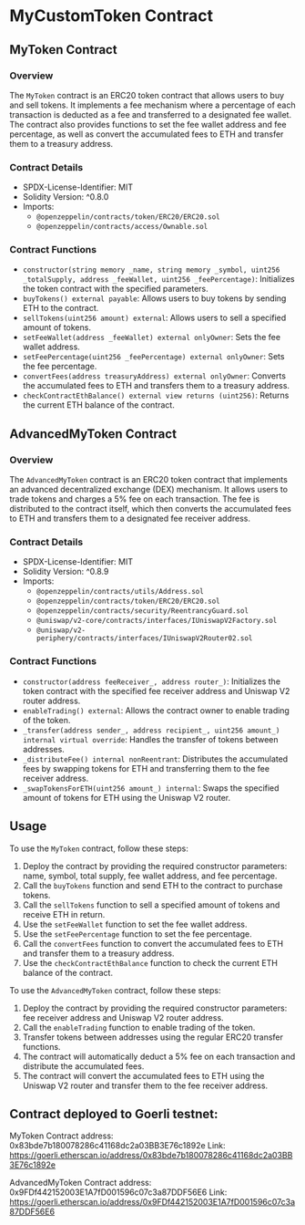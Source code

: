 # MyCustomToken Contract

## MyToken Contract

### Overview

The `MyToken` contract is an ERC20 token contract that allows users to buy and sell tokens. It implements a fee mechanism where a percentage of each transaction is deducted as a fee and transferred to a designated fee wallet. The contract also provides functions to set the fee wallet address and fee percentage, as well as convert the accumulated fees to ETH and transfer them to a treasury address.

### Contract Details

- SPDX-License-Identifier: MIT
- Solidity Version: ^0.8.0
- Imports:
  - `@openzeppelin/contracts/token/ERC20/ERC20.sol`
  - `@openzeppelin/contracts/access/Ownable.sol`

### Contract Functions

- `constructor(string memory _name, string memory _symbol, uint256 _totalSupply, address _feeWallet, uint256 _feePercentage)`: Initializes the token contract with the specified parameters.
- `buyTokens() external payable`: Allows users to buy tokens by sending ETH to the contract.
- `sellTokens(uint256 amount) external`: Allows users to sell a specified amount of tokens.
- `setFeeWallet(address _feeWallet) external onlyOwner`: Sets the fee wallet address.
- `setFeePercentage(uint256 _feePercentage) external onlyOwner`: Sets the fee percentage.
- `convertFees(address treasuryAddress) external onlyOwner`: Converts the accumulated fees to ETH and transfers them to a treasury address.
- `checkContractEthBalance() external view returns (uint256)`: Returns the current ETH balance of the contract.

## AdvancedMyToken Contract

### Overview

The `AdvancedMyToken` contract is an ERC20 token contract that implements an advanced decentralized exchange (DEX) mechanism. It allows users to trade tokens and charges a 5% fee on each transaction. The fee is distributed to the contract itself, which then converts the accumulated fees to ETH and transfers them to a designated fee receiver address.

### Contract Details

- SPDX-License-Identifier: MIT
- Solidity Version: ^0.8.9
- Imports:
  - `@openzeppelin/contracts/utils/Address.sol`
  - `@openzeppelin/contracts/token/ERC20/ERC20.sol`
  - `@openzeppelin/contracts/security/ReentrancyGuard.sol`
  - `@uniswap/v2-core/contracts/interfaces/IUniswapV2Factory.sol`
  - `@uniswap/v2-periphery/contracts/interfaces/IUniswapV2Router02.sol`

### Contract Functions

- `constructor(address feeReceiver_, address router_)`: Initializes the token contract with the specified fee receiver address and Uniswap V2 router address.
- `enableTrading() external`: Allows the contract owner to enable trading of the token.
- `_transfer(address sender_, address recipient_, uint256 amount_) internal virtual override`: Handles the transfer of tokens between addresses.
- `_distributeFee() internal nonReentrant`: Distributes the accumulated fees by swapping tokens for ETH and transferring them to the fee receiver address.
- `_swapTokensForETH(uint256 amount_) internal`: Swaps the specified amount of tokens for ETH using the Uniswap V2 router.

## Usage

To use the `MyToken` contract, follow these steps:

1. Deploy the contract by providing the required constructor parameters: name, symbol, total supply, fee wallet address, and fee percentage.
2. Call the `buyTokens` function and send ETH to the contract to purchase tokens.
3. Call the `sellTokens` function to sell a specified amount of tokens and receive ETH in return.
4. Use the `setFeeWallet` function to set the fee wallet address.
5. Use the `setFeePercentage` function to set the fee percentage.
6. Call the `convertFees` function to convert the accumulated fees to ETH and transfer them to a treasury address.
7. Use the `checkContractEthBalance` function to check the current ETH balance of the contract.

To use the `AdvancedMyToken` contract, follow these steps:

1. Deploy the contract by providing the required constructor parameters: fee receiver address and Uniswap V2 router address.
2. Call the `enableTrading` function to enable trading of the token.
3. Transfer tokens between addresses using the regular ERC20 transfer functions.
4. The contract will automatically deduct a 5% fee on each transaction and distribute the accumulated fees.
5. The contract will convert the accumulated fees to ETH using the Uniswap V2 router and transfer them to the fee receiver address.

## Contract deployed to Goerli testnet:

MyToken Contract address: 0x83bde7b180078286c41168dc2a03BB3E76c1892e
Link: https://goerli.etherscan.io/address/0x83bde7b180078286c41168dc2a03BB3E76c1892e

AdvancedMyToken Contract address: 0x9FDf442152003E1A7fD001596c07c3a87DDF56E6
Link: https://goerli.etherscan.io/address/0x9FDf442152003E1A7fD001596c07c3a87DDF56E6
